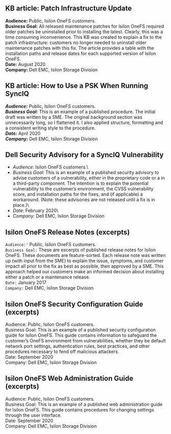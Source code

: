 ## KB article: Patch Infrastructure Update
**Audience:** Public, Isilon OneFS customers.\
**Business Goal:** All released maintenance patches for Isilon OneFS required older patches be uninstalled prior to installing the latest. Clearly, this was a time consuming inconvenience. This KB was created to explain a fix to the patch infrastructure: customers no longer needed to uninstall older maintenance patches with this fix. The article provides a table with the installation paths and release dates for each supported version of Isilon OneFS.\
**Date:** August 2020\
**Company:** Dell EMC, Isilon Storage Division

## KB article: How to Use a PSK When Running SyncIQ
**_Audience:_** Public, Isilon OneFS customers.\
**_Business Goal:_** This is an example of a published procedure. The initial draft was written by a SME. The original background section was unnecessarily long, so I flattened it. I also applied structure, formatting and a consistent writing style to the procedure.\
**_Date:_** April 2020\
**_Company:_** Dell EMC, Isilon Storage Division

## Dell Security Advisory for a SyncIQ Vulnerability
* _Audience:_ Isilon OneFS customers.\
* _Business Goal:_ This is an example of a published security advisory to advise customers of a vulnerability, either in the proprietary code or a in a third-party component. The intention is to explain the potential vulnerability to the customer’s environment, the CVSS vulnerability score, and installation paths for the fixes, and (if applicable) a workaround. (Note: these advisories are not released until a fix is in place.)\
* _Date:_ February 2020\
* _Company:_ Dell EMC, Isilon Storage Division
   
## Isilon OneFS Release Notes (excerpts)
`Audience:'` Public, Isilon OneFS customers.\
`Business Goal:` These are excerpts of published release notes for Isilon OneFS. These documents are feature-sorted. Each release note was written up (with input from the SME) to explain the issue, symptoms, and customer impact all prior to the fix as best as possible, then approved by a SME. This approach helped our customers make an informed decision about installing either a patch or a maintenance release.\
`Date:` January 2017\
`Company:` Dell EMC, Isilon Storage Division

## Isilon OneFS Security Configuration Guide (excerpts)
Audience: Public, Isilon OneFS customers.\
Business Goal: This is an example of a published security configuration guide for Isilon OneFS. This guide contains information to safeguard the customer’s OneFS environment from vulnerabilities, whether they be default network port settings, authentication rules, best practices, and other procedures necessary to fend off malicious attackers.\
Date: September 2020\
Company: Dell EMC, Isilon Storage Division

## Isilon OneFS Web Administration Guide (excerpts)
Audience: Public, Isilon OneFS customers.\
Business Goal: This is an example of a published web administration guide for Isilon OneFS. This guide
contains procedures for changing settings through the user interface.\
Date: September 2020\
Company: Dell EMC, Isilon Storage Division
